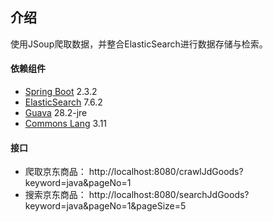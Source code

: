 ## 介绍
使用JSoup爬取数据，并整合ElasticSearch进行数据存储与检索。


#### 依赖组件
* [Spring Boot](https://spring.io/projects/spring-boot/) 2.3.2
* [ElasticSearch](https://www.elastic.co/cn/elasticsearch/) 7.6.2
* [Guava](https://github.com/google/guava/) 28.2-jre
* [Commons Lang](http://commons.apache.org/proper/commons-lang/) 3.11

#### 接口
* 爬取京东商品：
    http://localhost:8080/crawlJdGoods?keyword=java&pageNo=1
* 搜索京东商品：
    http://localhost:8080/searchJdGoods?keyword=java&pageNo=1&pageSize=5